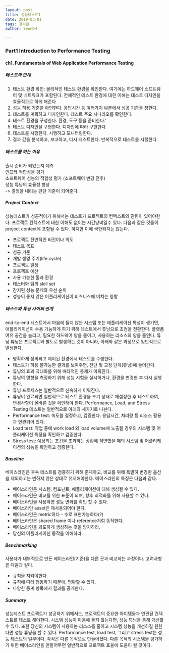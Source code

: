```yaml
---
layout: post
title: 성능테스트1
date: 2018-03-01
tags: 정리글
author: SeonDH

---
```


### Part1 Introduction to Performance Testing

#### ch1. Fundamentals of Web Application Performance Testing

##### 테스트의 단계
1.	테스트 환경 확인: 물리적인 테스트 환경을 확인한다. 여기에는 하드웨어 소프트웨어 및 네트워크가 포함된다. 전체적인 테스트 환경에 대한 이해는 테스트 디자인을 효율적으로 하게 해준다
2.	성능 허용 기준을 확인한다. 응답시간 등 여러가지 부분에서 성공 기준을 정한다.
3.	테스트를 계획하고 디자인한다. 테스트 주요 시나리오를 확인한다.
4.	테스트 환경을 구성한다. 환경, 도구 등을 준비한다.’
5.	테스트 디자인을 구현한다. 디자인에 따라 구현한다.
6.	테스트를 시행한다. 시행하고 모니터링한다.
7.	결과 값을 분석하고, 보고하고, 다시 테스트한다. 반복적으로 테스트를 시행한다.

##### 테스트를 하는 이유
출시 준비가 되었는지 예측 <br>
인프라 적합성을 평가 <br>
소프트웨어 성능의 적합성 평가 (소프트웨어 변경 전후) <br>
성능 튜닝의 효율성 향상 <br>
-> 결정을 내리는 판단 기준이 되어준다.

##### Project Context
성능테스트가 성공적이기 위해서는 테스트가 프로젝트의 컨텍스트와 관련이 있어야한다. 프로젝트 컨텍스트에 대한 이해도 없이는 시간낭비일수 있다.
다음과 같은 것들이 project context에 포함될 수 있다. 하지만 이에 국한되지는 않는다.
-	프로젝트 전반적인 비전이나 의도
-	테스트 목표
-	성공 기준
-	개발 생명 주기(life cycle)
-	프로젝트 일정
-	프로젝트 예산
-	사용 가능한 툴과 환경
-	테스터와 팀의 skill set
-	감지된 성능 문제와 우선 순위
-	성능이 좋지 않은 어플리케이션이 비즈니스에 미치는 영향

##### 테스트와 튜닝 사이의 관계
end-to-end 테스트에서 마음에 들지 않는 시스템 또는 애플리케이션 특성이 생기면, 애플리케이션이 수용 가능하게 하기 위해 테스트에서 튜닝으로 초점을 전환한다. 플랫폼 여유 공간을 늘리고, 필요한 하드웨어 양을 줄이고, 사용하는 리소스의 양을 줄인다.
튜닝
튜닝은 프로젝트와 별도로 발생하는 것이 아니라, 아래와 같은 과정으로 일반적으로 발생한다.
-	명확하게 정의되고 제어된 환경에서 테스트를 수행한다.
-	테스트가 허용 불가능한 결과를 보여주면, 진단 및 교정 단계(튜닝)에 들어간다.
-	튜닝의 효과 극대화를 위해 배타적인 통제가 이뤄진다.
-	튜닝의 영향을 측정하기 위해 성능 시험을 실시하거나, 환경을 변경한 후 다시 실행한다.
-	튜닝 프로세스는 일반적으로 신속하게 이뤄진다.
-	튜닝이 완료되면 일반적으로 테스트 환경을 초기 상태로 재설정한 후 테스트하여, 변경사항이 올바른 것을 확인해야 한다.
Performance, Load, and Stress Testing
테스트는 일반적으로 아래의 세가지로 나뉜다.
-	Performance test: 속도를 결정하고, 검증한다. 응답시간, 처리량 등 리소스 활용과 연관되어 있다.
-	Load test: 작업 중에 work load 와 load volume에 노출될 경우의 시스템 및 어플리케이션 특정을 확인하고 검증한다.
-	Stress test: 예상되는 조건을 초과하는 상황에 직면했을 때의 시스템 및 어플리케이션의 성능을 확인하고 검증한다.

##### Baseline
베이스라인은 후속 테스트를 검증하기 위해 존재하고, 비교를 위해 특별히 변경한 옵션을 제외하고는 변하지 않은 상태로 유지해야한다. 베이스라인의 특징은 다음과 같다.
-	베이스라인은 시스템. 컴포넌트, 애플리케이션에 대해 생성될 수 있다.
-	베이스라인은 비교를 위한 표준이 되며, 향후 최적화를 위해 사용할 수 있다.
-	베이스라인을 사용하면 성능 변화를 확인 할 수 있다.
-	베이스라인 asset은 재사용되어야 한다.
-	베이스라인은 metric하다 - 수로 표현가능하다(?)
-	베이스라인은 shared frame 이나 reference처럼 동작한다.
-	베이스라인을 과도하게 생성하는 것을 방지하라.
-	당신의 어플리케이션 동작을 이해하라.

##### Benchmarking
사용자가 내부적으로 만든 베이스라인(기준)을 다른 곳과 비교하는 과정이다. 고려사항은 다음과 같다.

-	규칙을 지켜야한다.
-	규칙에 따라 행동하기 때문에, 명확할 수 있다.
-	다양한 통계 항목에서 결과를 공개한다.

##### Summary
성능테스트 프로젝트가 성공하기 위해서는, 프로젝트의 중요한 아이템들과 연관된 컨텍스트를 테스트 해야한다. 시스템 성능이 마음에 들지 않는다면, 성능 튜닝을 통해 개선할 수 있다. 또한 당신의 시스템이 사용하는 리소스를 줄이고 시스템 성능을 개선하길 원한다면 성능 튜닝을 할 수 있다. Performance test, load test, 그리고 stress test는 성능 테스트의 일부이다. 각각은 다른 목적으로 만들어졌다. 다른 목적의 시스템을 평가하기 위한 베이스라인을 만들어두면 일반적으로 프로젝트 효율에 도움이 될 것이다.

